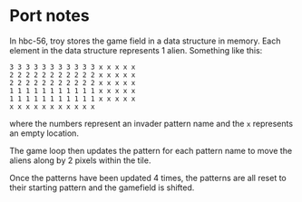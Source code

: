 # Port notes

In hbc-56, troy stores the game field in a data structure in memory.  Each element in the data structure represents 1 alien.  Something like this:

```text
3 3 3 3 3 3 3 3 3 3 3 x x x x x
2 2 2 2 2 2 2 2 2 2 2 x x x x x
2 2 2 2 2 2 2 2 2 2 2 x x x x x
1 1 1 1 1 1 1 1 1 1 1 x x x x x
1 1 1 1 1 1 1 1 1 1 1 x x x x x
x x x x x x x x x x x
```

where the numbers represent an invader pattern name and the `x` represents an empty location.

The game loop then updates the pattern for each pattern name to move the aliens along by 2 pixels within the tile.

Once the patterns have been updated 4 times, the patterns are all reset to their starting pattern and the gamefield is shifted.

